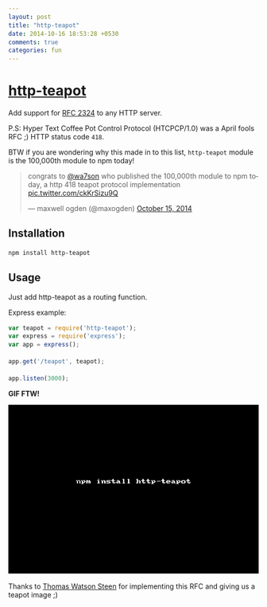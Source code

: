 ```yaml
---
layout: post
title: "http-teapot"
date: 2014-10-16 18:53:28 +0530
comments: true
categories: fun
---
```


# [http-teapot](https://www.npmjs.org/package/http-teapot)

Add support for [RFC 2324](https://www.ietf.org/rfc/rfc2324.txt) to any HTTP server.

P.S:  Hyper Text Coffee Pot Control Protocol (HTCPCP/1.0) was a April fools RFC ;) HTTP status code `418`.

BTW if you are wondering why this made in to this list, `http-teapot` module is the 100,000th module to npm today!

<blockquote class="twitter-tweet" lang="en"><p>congrats to <a href="https://twitter.com/wa7son">@wa7son</a> who published the 100,000th module to npm today, a http 418 teapot protocol implementation <a href="http://t.co/ckKrSizu9Q">pic.twitter.com/ckKrSizu9Q</a></p>&mdash; maxwell ogden (@maxogden) <a href="https://twitter.com/maxogden/status/522413667782914048">October 15, 2014</a></blockquote>
<script async src="//platform.twitter.com/widgets.js" charset="utf-8"></script>

## Installation

```sh
npm install http-teapot
```

## Usage

Just add http-teapot as a routing function.

Express example:

```javascript
var teapot = require('http-teapot');
var express = require('express');
var app = express();

app.get('/teapot', teapot);

app.listen(3000);
```

__GIF FTW!__

![http-teapot](/images/http-teapot/http-teapot.gif)


Thanks to [Thomas Watson Steen](https://github.com/watson) for implementing this RFC and giving us a teapot image ;)

